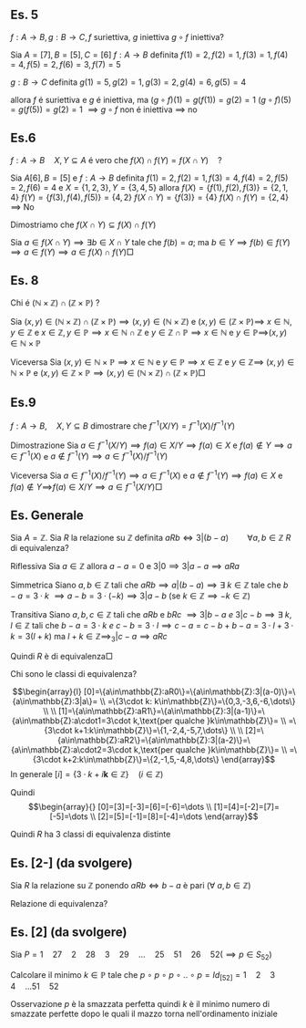## Es. 5
$f: A\rightarrow B,g:B\rightarrow C,f$ suriettiva, $g$ iniettiva 
$g\circ f$ iniettiva? 

Sia $A=[7],B=[5],C=[6]$
$f:A\rightarrow B$ definita
$f(1)=2,f(2)=1,f(3)=1,f(4)=4,f(5)=2,f(6)=3,f(7)=5$

$g:B\rightarrow C$ definita
$g(1)=5,g(2)=1,g(3)=2,g(4)=6,g(5)=4$

allora $f$ é suriettiva e $g$ é iniettiva, ma 
$(g\circ f)(1)=g(f(1))=g(2)=1$
$(g\circ f)(5)=g(f(5))=g(2)=1$
$\implies g\circ f$ non é iniettiva $\implies$ no

## Es.6
$f:A\rightarrow B\quad X,Y\subseteq A$ é vero che 
$f(X)\cap f(Y)=f(X\cap Y)\quad?$

Sia $A[6],B=[5]$ e $f:A\rightarrow B$ definita
$f(1)=2,f(2)=1,f(3)=4,f(4)=2,f(5)=2,f(6)=4$
e
$X=\{1,2,3\},Y=\{3,4,5\}$
allora
$f(X)=\{f(1),f(2),f(3)\}=\{2,1,4\}$
$f(Y)=\{f(3),f(4),f(5)\}=\{4,2\}$
$f(X\cap Y)=\{f(3)\}=\{4\}$
$f(X)\cap f(Y)=\{2,4\}$
$\implies$ No

Dimostriamo che $f(X\cap Y)\subseteq f(X)\cap f(Y)$

Sia $a\in f(X\cap Y)\implies \exists b\in X\cap Y$ tale che $f(b)=a$;
ma $b\in Y\implies f(b)\in f(Y)\implies a\in f(Y) \implies a\in f(X)\cap f(Y)\Box$

## Es. 8
Chi é $(\mathbb{N}\times\mathbb{Z})\cap(\mathbb{Z}\times\mathbb{P})$ ?

Sia $(x,y)\in(\mathbb{N}\times\mathbb{Z})\cap(\mathbb{Z}\times\mathbb{P})\implies(x,y)\in(\mathbb{N}\times \mathbb{Z})$ e $(x,y)\in(\mathbb{Z}\times\mathbb{P})\implies$
$x\in \mathbb{N},y\in\mathbb{Z}$ e $x\in \mathbb{Z},y\in\mathbb{P}\implies x\in\mathbb{N}\cap \mathbb{Z}$ e $y\in \mathbb{Z}\cap \mathbb{P}\implies x\in\mathbb{N}$ e $y\in\mathbb{P}\implies$$(x,y)\in\mathbb{N}\times \mathbb{P}$

Viceversa
Sia $(x,y)\in \mathbb{N}\times \mathbb{P}\implies x\in\mathbb{N}$ e $y\in\mathbb{P}\implies x\in\mathbb{Z}$ e $y\in\mathbb{Z}\implies$
$(x,y)\in \mathbb{N}\times \mathbb{P}$ e $(x,y)\in\mathbb{Z}\times \mathbb{P}\implies (x,y)\in(\mathbb{N}\times \mathbb{Z})\cap(\mathbb{Z}\times \mathbb{P})\Box$

## Es.9
$f:A\rightarrow B,\quad X,Y\subseteq B$ dimostrare che $f^{-1}(X/Y)=f^{-1}(X)/f^{-1}(Y)$

Dimostrazione
Sia $a\in f^{-1}(X/Y)\implies f(a)\in X/Y\implies f(a)\in X$ e $f(a)\notin Y\implies a\in f^{-1}(X)$ e $a\notin f^{-1}(Y)\implies a\in f^{-1}(X)/f^{-1}(Y)$

Viceversa
Sia $a\in f^{-1}(X)/f^{-1}(Y)\implies a\in f^{-1}(X)$ e $a\notin f^{-1}(Y)\implies f(a)\in X$ e $f(a)\notin Y\implies$$f(a)\in X/Y\implies a\in f^{-1}(X/Y)\Box$

## Es. Generale

Sia $A=\mathbb{Z}$. Sia $R$ la relazione su $\mathbb{Z}$ definita $aRb\iff 3|(b-a)\quad\quad \forall a,b\in\mathbb{Z}$ 
$R$ di equivalenza?

Riflessiva
Sia $a\in\mathbb{Z}$ allora $a-a=0$ e $3|0\implies 3|a-a \implies aRa$

Simmetrica
Siano $a,b\in \mathbb{Z}$ tali che $aRb\implies a|(b-a)\implies \exists\ k\in \mathbb{Z}$ tale che $b-a=3\cdot k$
$\implies a-b=3\cdot(-k) \implies 3|a-b$   (se $k\in\mathbb{Z}\implies-k\in\mathbb{Z}$)

Transitiva
Siano $a,b,c\in\mathbb{Z}$ tali che $aRb$ e $bRc$ $\implies 3|b-a\ e\ 3|c-b\implies \exists\ k,l\in\mathbb{Z}$ tali che $b-a=3\cdot k\ e\ c-b=3\cdot l\implies c-a=c-b+b-a= 3\cdot l+3\cdot k=3(l+k)$ ma $l+k\in\mathbb{Z}\implies_{3}|c-a\implies aRc$

Quindi $R$ è di equivalenza$\Box$

Chi sono le classi di equivalenza?

$$\begin{array}{l}
[0]=\{a\in\mathbb{Z}:aR0\}=\{a\in\mathbb{Z}:3|(a-0)\}=\{a\in\mathbb{Z}:3|a\}= \\
=\{3\cdot k: k\in\mathbb{Z}\}=\{0,3,-3,6,-6,\dots\} \\ \\
[1]=\{a\in\mathbb{Z}:aR1\}=\{a\in\mathbb{Z}:3|(a-1)\}=\{a\in\mathbb{Z}:a\cdot1=3\cdot k,\text{per qualche }k\in\mathbb{Z}\}= \\
=\{3\cdot k+1:k\in\mathbb{Z}\}=\{1,-2,4,-5,7,\dots\} \\ \\
[2]=\{a\in\mathbb{Z}:aR2\}=\{a\in\mathbb{Z}:3|(a-2)\}=\{a\in\mathbb{Z}:a\cdot2=3\cdot k,\text{per qualche }k\in\mathbb{Z}\}= \\
=\{3\cdot k+2:k\in\mathbb{Z}\}=\{2,-1,5,-4,8,\dots\}
\end{array}$$
In generale
$[i]=\{3\cdot k+i\mathbf{k}\in\mathbb{Z}\}\quad(i\in\mathbb{Z})$

Quindi 
$$\begin{array}{}
[0]=[3]=[-3]=[6]=[-6]=\dots \\
[1]=[4]=[-2]=[7]=[-5]=\dots \\
[2]=[5]=[-1]=[8]=[-4]=\dots
\end{array}$$

Quindi $R$ ha 3 classi di equivalenza distinte

## Es. \[2-\] (da svolgere)
Sia $R$ la relazione su $\mathbb{Z}$ ponendo 
$aRb\iff b-a$ è pari        ($\forall\ a,b\in\mathbb{Z}$)

Relazione di equivalenza?

## Es. \[2\] (da svolgere)
Sia $P=1\quad 27\quad 2\quad 28\quad 3\quad 29\quad\dots\quad 25\quad 51\quad 26\quad 52(\implies p\in S_{52})$

Calcolare il minimo $k\in\mathbb{P}$ tale che 
$p\ \circ\ p\ \circ\ p\ \circ\ ..\ \circ\ p=Id_{[52]}=1\quad2\quad3\quad4\quad\dots51\quad52$

Osservazione
$p$ è la smazzata perfetta quindi $k$ è il minimo numero di smazzate perfette dopo le quali il mazzo torna nell'ordinamento iniziale
